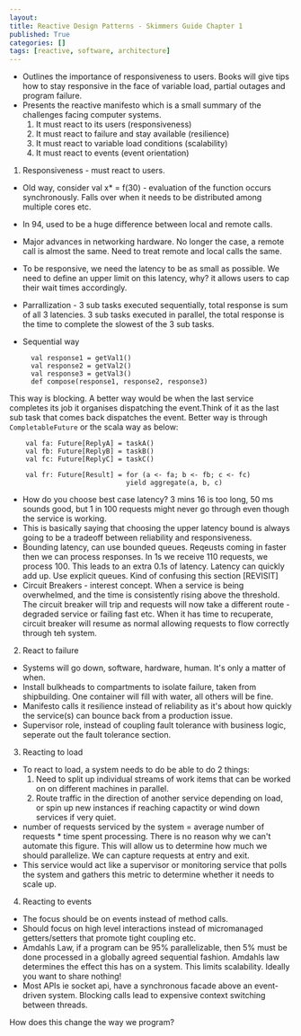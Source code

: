 ```yaml
---
layout: 
title: Reactive Design Patterns - Skimmers Guide Chapter 1
published: True
categories: []
tags: [reactive, software, architecture]
---
```


+ Outlines the importance of responsiveness to users. Books will give tips how to stay responsive in the face of variable load, partial outages and program failure. 
+ Presents the reactive manifesto which is a small summary of the challenges facing computer systems. 
  1. It must react to its users (responsiveness)	
  1. It must react to failure and stay available (resilience)	
  1. It must react to variable load conditions (scalability)	
  1. It must react to events (event orientation)	

1. Responsiveness - must react to users.
  * Old way, consider val x*  = f(30) - evaluation of the function occurs synchronously. Falls over when it needs to be distributed among multiple cores etc.
  * In 94, used to be a huge difference between local and remote calls.
  * Major advances in networking hardware. No longer the case, a remote call is almost the same. Need to treat remote and local calls the same.
  * To be responsive, we need the latency to be as small as possible. We need to define an upper limit on this latency, why? it allows users to cap their wait times accordingly.
  * Parrallization - 3 sub tasks executed sequentially, total response is sum of all 3 latencies. 3 sub tasks executed in parallel, the total response is the time to complete the slowest of the 3 sub tasks.
  * Sequential way
  
      ```
	  	val response1 = getVal1()
	  	val response2 = getVal2()
	  	val response3 = getVal3()
	  	def compose(response1, response2, response3)
      ```
  This way is blocking. 
  A better way would be when the last service completes its job it organises dispatching the event.Think of it as the last sub task that comes back dispatches the event.
  Better way is through ```CompletableFuture``` or the scala way as below:

	    val fa: Future[ReplyA] = taskA()
	   	val fb: Future[ReplyB] = taskB()
	   	val fc: Future[ReplyC] = taskC()
	    
	    val fr: Future[Result] = for (a <- fa; b <- fb; c <- fc)
		                         yield aggregate(a, b, c)

  * How do you choose best case latency? 3 mins 16 is too long, 50 ms sounds good, but 1 in 100 requests might never go through even though the service is working.
  * This is basically saying that choosing the upper latency bound is always going to be a tradeoff between reliability and responsiveness.
  * Bounding latency, can use bounded queues. Reqeusts coming in faster then we can process responses. In 1s we receive 110 requests, we process 100. This leads to an extra 0.1s of latency. Latency can quickly add up. Use explicit queues. Kind of confusing this section [REVISIT]
  * Circuit Breakers - interest concept. When a service is being overwhelmed, and the time is consistently rising above the threshold. The circuit breaker will trip and requests will now take a different route - degraded service or failing fast etc. When it has time to recuperate, circuit breaker will resume as normal allowing requests to flow correctly through teh system.
   
2. React to failure
  * Systems will go down, software, hardware, human. It's only a matter of when.
  * Install bulkheads to compartments to isolate failure, taken from shipbuilding. One container will fill with water, all others will be fine.
  * Manifesto calls it resilience instead of reliability as it's about how quickly the service(s) can bounce back from a production issue.
  * Supervisor role, instead of coupling fault tolerance with business logic, seperate out the fault tolerance section.

3. Reacting to load
  * To react to load, a system needs to do be able to do 2 things:
    1. Need to split up individual streams of work items that can be worked on on different machines in parallel.
    2. Route traffic in the direction of another service depending on load, or spin up new instances if reaching capactity or wind down services if very quiet. 
  * number of requests serviced by the system = average number of requests * time spent processing. There is no reason why we can't automate this figure. This will allow us to determine how much we should parallelize. We can capture requests at entry and exit. 
  * This service would act like a supervisor or monitoring service that polls the system and gathers this metric to determine whether it needs to scale up.
  
4. Reacting to events
  * The focus should be on events instead of method calls. 
  * Should focus on high level interactions instead of micromanaged getters/setters that promote tight coupling etc.
  * Amdahls Law, if a program can be 95% parallelizable, then 5% must be done processed in a globally agreed sequential fashion. Amdahls law determines the effect this has on a system. This limits scalability. Ideally you want to share nothing!
  * Most APIs ie socket api, have a synchronous facade above an event-driven system. Blocking calls lead to expensive context switching between threads. 

How does this change the way we program?

